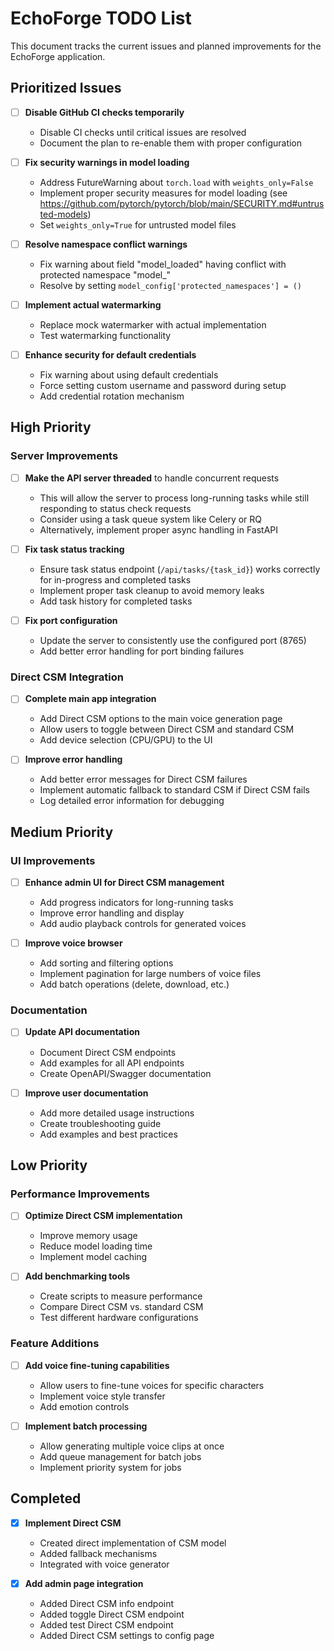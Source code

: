 # EchoForge TODO List

This document tracks the current issues and planned improvements for the EchoForge application.

## Prioritized Issues

- [ ] **Disable GitHub CI checks temporarily**
  - Disable CI checks until critical issues are resolved
  - Document the plan to re-enable them with proper configuration

- [ ] **Fix security warnings in model loading**
  - Address FutureWarning about `torch.load` with `weights_only=False`
  - Implement proper security measures for model loading (see https://github.com/pytorch/pytorch/blob/main/SECURITY.md#untrusted-models)
  - Set `weights_only=True` for untrusted model files

- [ ] **Resolve namespace conflict warnings**
  - Fix warning about field "model_loaded" having conflict with protected namespace "model_"
  - Resolve by setting `model_config['protected_namespaces'] = ()`

- [ ] **Implement actual watermarking**
  - Replace mock watermarker with actual implementation
  - Test watermarking functionality

- [ ] **Enhance security for default credentials**
  - Fix warning about using default credentials
  - Force setting custom username and password during setup
  - Add credential rotation mechanism

## High Priority

### Server Improvements

- [ ] **Make the API server threaded** to handle concurrent requests
  - This will allow the server to process long-running tasks while still responding to status check requests
  - Consider using a task queue system like Celery or RQ
  - Alternatively, implement proper async handling in FastAPI

- [ ] **Fix task status tracking**
  - Ensure task status endpoint (`/api/tasks/{task_id}`) works correctly for in-progress and completed tasks
  - Implement proper task cleanup to avoid memory leaks
  - Add task history for completed tasks

- [ ] **Fix port configuration**
  - Update the server to consistently use the configured port (8765)
  - Add better error handling for port binding failures

### Direct CSM Integration

- [ ] **Complete main app integration**
  - Add Direct CSM options to the main voice generation page
  - Allow users to toggle between Direct CSM and standard CSM
  - Add device selection (CPU/GPU) to the UI

- [ ] **Improve error handling**
  - Add better error messages for Direct CSM failures
  - Implement automatic fallback to standard CSM if Direct CSM fails
  - Log detailed error information for debugging

## Medium Priority

### UI Improvements

- [ ] **Enhance admin UI for Direct CSM management**
  - Add progress indicators for long-running tasks
  - Improve error handling and display
  - Add audio playback controls for generated voices

- [ ] **Improve voice browser**
  - Add sorting and filtering options
  - Implement pagination for large numbers of voice files
  - Add batch operations (delete, download, etc.)

### Documentation

- [ ] **Update API documentation**
  - Document Direct CSM endpoints
  - Add examples for all API endpoints
  - Create OpenAPI/Swagger documentation

- [ ] **Improve user documentation**
  - Add more detailed usage instructions
  - Create troubleshooting guide
  - Add examples and best practices

## Low Priority

### Performance Improvements

- [ ] **Optimize Direct CSM implementation**
  - Improve memory usage
  - Reduce model loading time
  - Implement model caching

- [ ] **Add benchmarking tools**
  - Create scripts to measure performance
  - Compare Direct CSM vs. standard CSM
  - Test different hardware configurations

### Feature Additions

- [ ] **Add voice fine-tuning capabilities**
  - Allow users to fine-tune voices for specific characters
  - Implement voice style transfer
  - Add emotion controls

- [ ] **Implement batch processing**
  - Allow generating multiple voice clips at once
  - Add queue management for batch jobs
  - Implement priority system for jobs

## Completed

- [x] **Implement Direct CSM**
  - Created direct implementation of CSM model
  - Added fallback mechanisms
  - Integrated with voice generator

- [x] **Add admin page integration**
  - Added Direct CSM info endpoint
  - Added toggle Direct CSM endpoint
  - Added test Direct CSM endpoint
  - Added Direct CSM settings to config page 